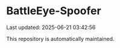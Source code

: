 # BattleEye-Spoofer

Last updated: 2025-06-21 03:42:56

This repository is automatically maintained.
